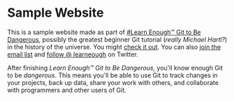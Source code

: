 # Sample Website

This is a sample website made as part of [#Learn Enough™ Git to Be Dangerous](https://www.learnenough.com/git-tutorial), possibly the greatest beginner Git tutorial (*really Michael Hartl?*) in the history of the universe. You might [check it out](https://www.learnenough/git-tutorial). You can also [join the email list](www.learnenough.com/#email_list) and [follow @ learneough](https://twitter.com/learnenough) on Twitter.

After finishing *Learn Enough™ Git to Be Dangerous*, you'll know enough Git to be *dangerous*. This means you'll be able to use Git to track changes in your projects, back up data, share your work with others, and collaborate with programmers and other users of Git. 

